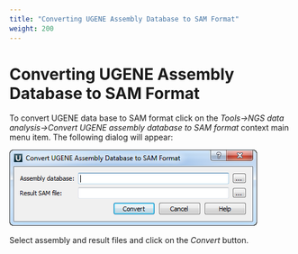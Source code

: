 ```yaml
---
title: "Converting UGENE Assembly Database to SAM Format"
weight: 200
---
```



# Converting UGENE Assembly Database to SAM Format

To convert UGENE data base to SAM format click on the _Tools→NGS data analysis->Convert UGENE assembly database to SAM format_ context main menu item. The following dialog will appear:


![](/images/65930895/65930896.png)

Select assembly and result files and click on the _Convert_ button.
